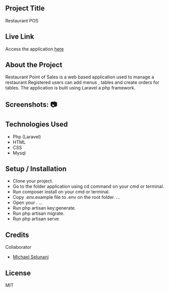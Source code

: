 

## Project Title
Restaurant POS

## Live Link
Access the application  [here](https://restaurnt-pos-app.herokuapp.com/)

## About the Project
Restaurant Point of Sales is a web based application used to manage a restaurant.Registered users can add menus , tables and create orders for tables.
The application is bulit using Laravel a php framework.

## Screenshots: 📷


## Technologies Used
* Php (Laravel)
* HTML
* CSS
* Mysql

## Setup / Installation
* Clone your project.
* Go to the folder application using cd command on your cmd or terminal.
* Run composer install on your cmd or terminal.
* Copy .env.example file to .env on the root folder. ...
* Open your . ...
* Run php artisan key:generate.
* Run php artisan migrate.
* Run php artisan serve

## Credits
Collaborator
*  [Michael Selunani](https://github.com/mse-lunani)
## License
MIT
